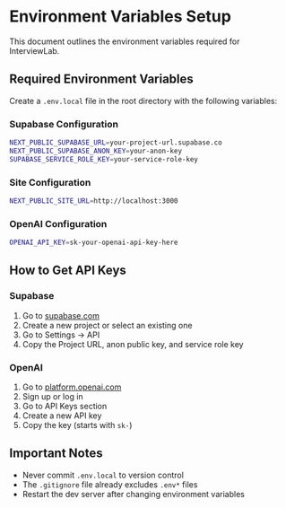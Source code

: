 # Environment Variables Setup

This document outlines the environment variables required for InterviewLab.

## Required Environment Variables

Create a `.env.local` file in the root directory with the following variables:

### Supabase Configuration

```bash
NEXT_PUBLIC_SUPABASE_URL=your-project-url.supabase.co
NEXT_PUBLIC_SUPABASE_ANON_KEY=your-anon-key
SUPABASE_SERVICE_ROLE_KEY=your-service-role-key
```

### Site Configuration

```bash
NEXT_PUBLIC_SITE_URL=http://localhost:3000
```

### OpenAI Configuration

```bash
OPENAI_API_KEY=sk-your-openai-api-key-here
```

## How to Get API Keys

### Supabase

1. Go to [supabase.com](https://supabase.com)
2. Create a new project or select an existing one
3. Go to Settings → API
4. Copy the Project URL, anon public key, and service role key

### OpenAI

1. Go to [platform.openai.com](https://platform.openai.com)
2. Sign up or log in
3. Go to API Keys section
4. Create a new API key
5. Copy the key (starts with `sk-`)

## Important Notes

- Never commit `.env.local` to version control
- The `.gitignore` file already excludes `.env*` files
- Restart the dev server after changing environment variables
